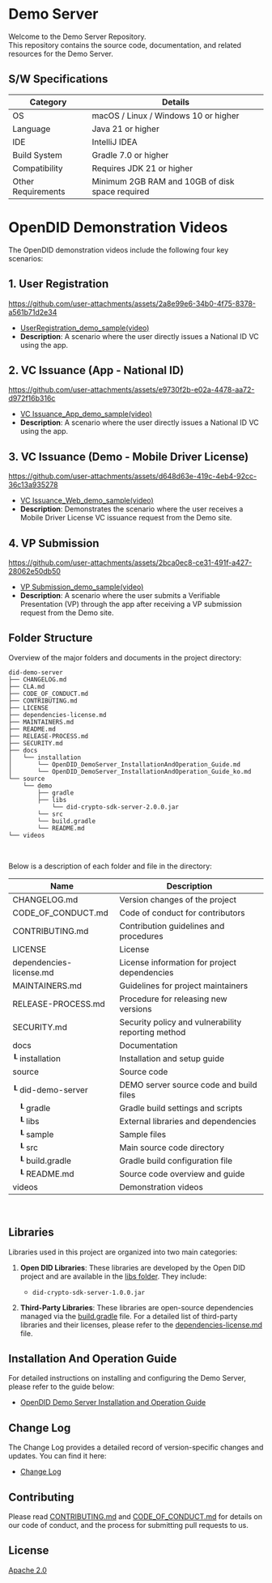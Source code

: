 Demo Server
==

Welcome to the Demo Server Repository. <br>
This repository contains the source code, documentation, and related resources for the Demo Server.

## S/W Specifications
| Category           | Details                                         |
|--------------------|-------------------------------------------------|
| OS                 | macOS / Linux / Windows 10 or higher            |
| Language           | Java 21 or higher                               |
| IDE                | IntelliJ IDEA                                   |
| Build System       | Gradle 7.0 or higher                            |
| Compatibility      | Requires JDK 21 or higher                       |
| Other Requirements | Minimum 2GB RAM and 10GB of disk space required |

# OpenDID Demonstration Videos

The OpenDID demonstration videos include the following four key scenarios:

## 1. User Registration
https://github.com/user-attachments/assets/2a8e99e6-34b0-4f75-8378-a561b71d2e34
- [UserRegistration_demo_sample(video)](videos/OpenDID_Demo_UserRegistration.mov)
- **Description**: A scenario where the user directly issues a National ID VC using the app.

## 2. VC Issuance (App - National ID)
https://github.com/user-attachments/assets/e9730f2b-e02a-4478-aa72-d972f16b316c
- [VC Issuance_App_demo_sample(video)](videos/OpenDID_Demo_VCIssuance_App.mov)
- **Description**: A scenario where the user directly issues a National ID VC using the app.

## 3. VC Issuance (Demo - Mobile Driver License)
https://github.com/user-attachments/assets/d648d63e-419c-4eb4-92cc-36c13a935278
- [ VC Issuance_Web_demo_sample(video)](videos/OpenDID_Demo_VCIssuance_Demo.mov)
- **Description**: Demonstrates the scenario where the user receives a Mobile Driver License VC issuance request from the Demo site.

## 4. VP Submission
https://github.com/user-attachments/assets/2bca0ec8-ce31-491f-a427-28062e50db50
- [VP Submission_demo_sample(video)](videos/OpenDID_Demo_VPSubmission.mov)
- **Description**: A scenario where the user submits a Verifiable Presentation (VP) through the app after receiving a VP submission request from the Demo site.

## Folder Structure
Overview of the major folders and documents in the project directory:

```
did-demo-server
├── CHANGELOG.md
├── CLA.md
├── CODE_OF_CONDUCT.md
├── CONTRIBUTING.md
├── LICENSE
├── dependencies-license.md
├── MAINTAINERS.md
├── README.md
├── RELEASE-PROCESS.md
├── SECURITY.md
├── docs
│   └── installation
│       └── OpenDID_DemoServer_InstallationAndOperation_Guide.md
│       └── OpenDID_DemoServer_InstallationAndOperation_Guide_ko.md
└── source
    └── demo
        ├── gradle
        ├── libs
            └── did-crypto-sdk-server-2.0.0.jar
        └── src
        └── build.gradle
        └── README.md
└── videos
```

<br/>

Below is a description of each folder and file in the directory:

| Name                    | Description                                         |
| ----------------------- | --------------------------------------------------- |
| CHANGELOG.md            | Version changes of the project                      |
| CODE_OF_CONDUCT.md      | Code of conduct for contributors                    |
| CONTRIBUTING.md         | Contribution guidelines and procedures              |
| LICENSE                 | License                                             |
| dependencies-license.md | License information for project dependencies        |
| MAINTAINERS.md          | Guidelines for project maintainers                  |
| RELEASE-PROCESS.md      | Procedure for releasing new versions                |
| SECURITY.md             | Security policy and vulnerability reporting method  |
| docs                    | Documentation                                       |
| ┖ installation          | Installation and setup guide                        |
| source                  | Source code                                         |
| ┖ did-demo-server       | DEMO server source code and build files             |
| &nbsp;&nbsp;&nbsp;┖ gradle                | Gradle build settings and scripts                   |
| &nbsp;&nbsp;&nbsp;┖ libs                  | External libraries and dependencies                 |
| &nbsp;&nbsp;&nbsp;┖ sample                | Sample files                                        |
| &nbsp;&nbsp;&nbsp;┖ src                   | Main source code directory                          |
| &nbsp;&nbsp;&nbsp;┖ build.gradle          | Gradle build configuration file                     |
| &nbsp;&nbsp;&nbsp;┖ README.md             | Source code overview and guide                      |
| videos                  | Demonstration videos                                |

<br/>


## Libraries

Libraries used in this project are organized into two main categories:

1. **Open DID Libraries**: These libraries are developed by the Open DID project and are available in the [libs folder](source/did-demo-server/libs). They include:

   - `did-crypto-sdk-server-1.0.0.jar`

2. **Third-Party Libraries**: These libraries are open-source dependencies managed via the [build.gradle](source/did-demo-server/build.gradle) file. For a detailed list of third-party libraries and their licenses, please refer to the [dependencies-license.md](dependencies-license.md) file.

## Installation And Operation Guide

For detailed instructions on installing and configuring the Demo Server, please refer to the guide below:
- [OpenDID Demo Server Installation and Operation Guide](docs/installation/OpenDID_DemoServer_InstallationAndOperation_Guide.md)  

## Change Log

The Change Log provides a detailed record of version-specific changes and updates. You can find it here:
- [Change Log](./CHANGELOG.md)  

## Contributing

Please read [CONTRIBUTING.md](CONTRIBUTING.md) and [CODE_OF_CONDUCT.md](CODE_OF_CONDUCT.md) for details on our code of conduct, and the process for submitting pull requests to us.

## License
[Apache 2.0](LICENSE)
